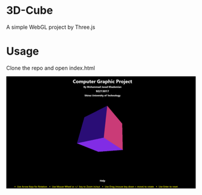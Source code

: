 # 3D-Cube
A simple WebGL project by Three.js

# Usage  
Clone the repo and open index.html

![Screenshot](screenshot.png)
